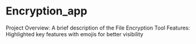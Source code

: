 # Encryption_app
Project Overview: A brief description of the File Encryption Tool Features: Highlighted key features with emojis for better visibility
